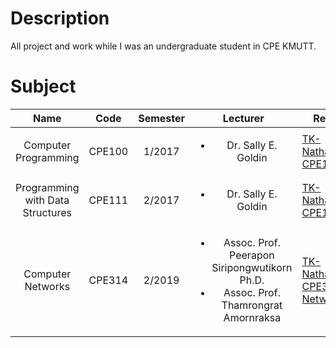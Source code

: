 # Description

All project and work while I was an undergraduate student in CPE KMUTT.

# Subject

|               Name               |  Code  | Semester |                                                  Lecturer                                                   | Repository URL                                                                                                          |
| :------------------------------: | :----: | :------: | :---------------------------------------------------------------------------------------------------------: | ----------------------------------------------------------------------------------------------------------------------- |
|       Computer Programming       | CPE100 |  1/2017  |                                   <ul><li> Dr. Sally E. Goldin </li></ui>                                   | [TK-Nathaphop/KMUTT-CPE100-Work](https://github.com/TK-Nathaphop/KMUTT-CPE100-Work)                                     |
| Programming with Data Structures | CPE111 |  2/2017  |                                   <ul><li> Dr. Sally E. Goldin </li></ui>                                   | [TK-Nathaphop/KMUTT-CPE111-Work](https://github.com/TK-Nathaphop/KMUTT-CPE111-Work)                                     |
|        Computer Networks         | CPE314 |  2/2019  | <ul><li> Assoc. Prof. Peerapon Siripongwutikorn Ph.D.</li><li>Assoc. Prof. Thamrongrat Amornraksa</li></ul> | [TK-Nathaphop/KMUTT-CPE314-MQTT-Network-Project](https://github.com/TK-Nathaphop/KMUTT-CPE314-MQTT-Network-Project.git) |
